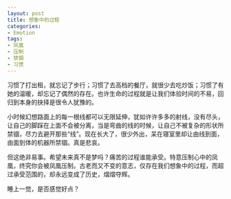 ```yaml
---
layout: post
title: 想象中的过程
categories:
- Emotion
tags:
- 凤凰
- 压制
- 禁锢
- 习惯
---
```


习惯了打出租，就忘记了步行；习惯了去高档的餐厅，就很少去吃炒饭；习惯了有她的温暖，却忘记了偶然的存在。也许生命的过程就是让我们体验时间的不易，回归到本身的抉择是很令人犹豫的。

小时候幻想路面上的每一根线都可以无限延伸，犹如许许多多的射线，没有尽头，让自己的脚踩在上面不会被分离，当是弯曲的线的时候，让自己不被复杂的形状所禁锢，尽力去避开那些“线”。现在长大了，很少外出，呆在寝室里却让由线到面，由面到体的机器所禁锢。真是悲哀。

但这绝非易事。希望未来真不是梦吗？痛苦的过程谁能承受。特意压制心中的凤凰，终究你会被凤凰压制。古老而又不变的意志，仅存在我们想象中的过程，而超过承受范围的，却永远变成了历史，熠熠夺辉。   

睡上一觉，是否感觉好点？ 